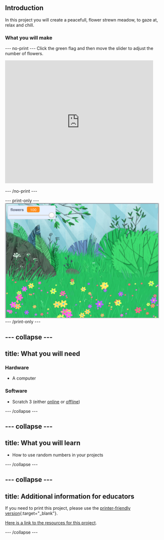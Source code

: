 ## Introduction

In this project you will create a peacefull, flower strewn meadow, to gaze at, relax and chill.

### What you will make

--- no-print ---
Click the green flag and then move the slider to adjust the number of flowers.

<div class="scratch-preview">
<iframe src="https://scratch.mit.edu/projects/391706268/embed" allowtransparency="true" width="485" height="402" frameborder="0" scrolling="no" allowfullscreen></iframe>
</div>

--- /no-print ---

--- print-only ---
![Complete project](images/banner.png)
--- /print-only ---

--- collapse ---
---
title: What you will need
---
### Hardware

- A computer

### Software

+ Scratch 3 (either [online](http://rpf.io/scratchon) or [offline](http://rpf.io/scratchoff))

--- /collapse ---

--- collapse ---
---
title: What you will learn
---

- How to use random numbers in your projects

--- /collapse ---

--- collapse ---
---
title: Additional information for educators
---

If you need to print this project, please use the [printer-friendly version](https://projects.raspberrypi.org/en/projects/mindful-meadow/print){:target="_blank"}.

[Here is a link to the resources for this project](http://rpf.io/p/en/mindful-meadow-get).

--- /collapse ---
